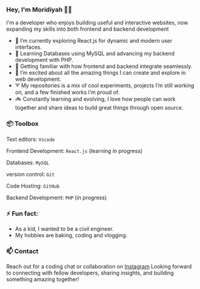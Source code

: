 ### Hey, I'm Moridiyah 👋🏽
I'm a developer who enjoys building useful and interactive websites, now expanding my skills into both frontend and backend development

- 🔭 I’m currently exploring React.js for dynamic and modern user interfaces.
- 🌱 Learning Databases using MySQL and advancing my backend development with PHP.
- 💎 Getting familiar with how frontend and backend integrate seamlessly.
- 🚀 I’m excited about all the amazing things I can create and explore in web development.
- ➰ My repositories is a mix of cool experiments, projects I’m still working on, and a few finished works I’m proud of.
- 🚲 Constantly learning and evolving, I love how people can work together and share ideas to build great things through open source.

### 📦 Toolbox 
Text editors: `Vscode`

Frontend Development: `React.js` (learning in progress)

Databases: `MySQL`

version control: `Git`

Code Hosting: `GitHub`

Backend Development: `PHP` (in progress)

### ⚡ Fun fact: 
- As a kid, I wanted to be a civil engineer.
- My hobbies are baking, coding and vlogging.

### 📫 Contact
 Reach out for a coding chat or collaboration on [Instagram](https://www.instagram.com/moridiyah_code_mage?igshid=MTNiYzNiMzkwZA%3D%3D) Looking forward to connecting with fellow developers, sharing insights, and building something amazing together!
